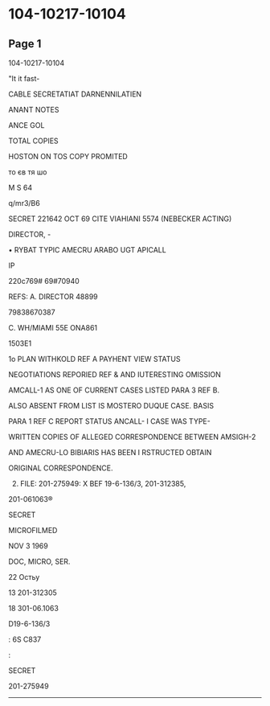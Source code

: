 # 104-10217-10104

## Page 1

104-10217-10104

"It it fast-

CABLE SECRETATIAT DARNENNILATIEN

ANANT NOTES

ANCE GOL

TOTAL COPIES

HOSTON ON TOS COPY PROMITED

то єв тя шо

M S 64

q/mr3/B6

SECRET 221642 OCT 69 CITE VIAHIANI 5574 (NEBECKER ACTING)

DIRECTOR, -

• RYBAT TYPIC AMECRU ARABO UGT APICALL

IP

220c769# 69#70940

REFS: A. DIRECTOR 48899

79838670387

C. WH/MIAMI 55E ONA861

1503E1

1o PLAN WITHKOLD REF A PAYHENT VIEW STATUS

NEGOTIATIONS REPORIED REF & AND IUTERESTING OMISSION

AMCALL-1 AS ONE OF CURRENT CASES LISTED PARA 3 REF B.

ALSO ABSENT FROM LIST IS MOSTERO DUQUE CASE. BASIS

PARA 1 REF C REPORT STATUS ANCALL- I CASE WAS TYPE-

WRITTEN COPIES OF ALLEGED CORRESPONDENCE BETWEEN AMSIGH-2

AND AMECRU-LO BIBIARIS HAS BEEN I RSTRUCTED OBTAIN

ORIGINAL CORRESPONDENCE.

2. FILE: 201-275949: X BEF 19-6-136/3, 201-312385,

201-061063®

SECRET

MICROFILMED

NOV 3 1969

DOC, MICRO, SER.

22 Остьу

13 201-312305

18 301-06.1063

D19-6-136/3

: 6S C837

:

SECRET

201-275949

---

